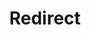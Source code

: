 ﻿---
layout: src/layouts/Redirect.astro
title: Redirect
redirect: https://octopus.com/docs/projects/project-triggers/automatic-release-creation
pubDate:  2023-01-01
navSearch: false
navSitemap: false
navMenu: false
---
